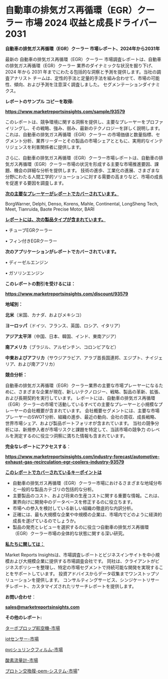 # 自動車の排気ガス再循環（EGR）クーラー 市場 2024 収益と成長ドライバー 2031

<strong>自動車の排気ガス再循環（EGR）クーラー 市場レポート、2024年から2031年</strong>

最新の 自動車の排気ガス再循環（EGR）クーラー 市場調査レポートは、自動車の排気ガス再循環（EGR）クーラー 業界のダイナミックな状況を掘り下げ、2024 年から 2031 年までにわたる包括的な洞察と予測を提供します。当社の調査アナリスト チームは、定性的手法と定量的手法を組み合わせて、市場の可能性、傾向、および予測を注意深く調査しました。 セグメンテーションダイナミクス。



<strong>レポートのサンプル コピーを取得:</strong> <a href=https://www.marketreportsinsights.com/sample/93579>

<strong><u>https://www.marketreportsinsights.com/sample/93579</u></strong></a>

このレポートは、競争環境に関する洞察を提供し、主要なプレーヤーをプロファイリングし、その戦略、強み、弱み、最新のテクノロジーを詳しく説明します。 これは、自動車の排気ガス再循環（EGR）クーラー の市場価値と数量指標、セグメント分析、業界リーダーとその製品の市場シェアとともに、実用的なインテリジェンスを利害関係者に提供します。

さらに、自動車の排気ガス再循環（EGR）クーラー市場レポートは、自動車の排気ガス再循環（EGR）クーラー市場の状況を形成する主要な市場推進要因、課題、機会の詳細な分析を提供します。 技術の進歩、工業化の進展、さまざまな分野にわたる人間工学的ソリューションに対する需要の高まりなど、市場の成長を促進する要因を調査します。



<strong><u>次の主要なプレーヤーがレポートでカバーされています。</u></strong>

BorgWarner, Delphi, Denso, Korens, Mahle, Continental, LongSheng Tech, Meet, Tianruida, Baote Precise Motor, BARI



<strong><u><b>レポートには、次の製品タイプが含まれています。</b></u></strong>

• チューブEGRクーラー

• フィン付きEGRクーラー



<strong><b>次のアプリケーションがレポートでカバーされています。</b></strong>

• ディーゼルエンジン

• ガソリンエンジン



<strong><b>このレポートの割引を受けるには：</b></strong><a href=https://www.marketreportsinsights.com/discount/93579>

<strong><u>https://www.marketreportsinsights.com/discount/93579</u></strong></a>



<strong>地域別：</strong>



<strong>北米</strong>（米国、カナダ、およびメキシコ）



<strong>ヨーロッパ</strong>（ドイツ、フランス、英国、ロシア、イタリア）



<strong>アジア太平洋</strong>（中国、日本、韓国、インド、東南アジア）



<strong>南アメリカ</strong>（ブラジル、アルゼンチン、コロンビアなど）



<strong>中東およびアフリカ</strong>（サウジアラビア、アラブ首長国連邦、エジプト、ナイジェリア、および南アフリカ）



<strong>競合分析：</strong>

自動車の排気ガス再循環（EGR）クーラー業界の主要な市場プレーヤーになるために、さまざまな企業が現在、新しいテクノロジー、戦略、製品の革新、拡張、および長期契約を実行しています。 レポートには、自動車の排気ガス再循環（EGR）クーラーの市場で活動しているすべての主要なプレーヤーと小規模なプレーヤーの会社概要が含まれています。 会社概要セグメントには、主要な市場プレーヤーのSWOT分析、組織の進歩、最近の動向、会社の買収、成長戦略、世界市場シェア、および製品ポートフォリオが含まれています。 当社の競争分析には、新規参入者が市場リスクと課題を特定して、当該市場の競争力 のレベルを測定するのに役立つ洞察に満ちた情報も含まれています。



<strong>完全なレポートにアクセスする</strong>：

<a href=https://www.marketreportsinsights.com/industry-forecast/automotive-exhaust-gas-recirculation-egr-coolers-industry-93579>

<strong><u>https://www.marketreportsinsights.com/industry-forecast/automotive-exhaust-gas-recirculation-egr-coolers-industry-93579</u></strong></a>



<strong><u><b>このレポートでカバーされているキーポイントは</b></u></strong>
<ul>
  <li>自動車の排気ガス再循環（EGR）クーラー市場におけるさまざまな地域分布と一般的な製品カテゴリの包括的な分析。</li>
  <li>主要製品のコスト、および将来の生産コストに関する重要な情報。これは、業界向けに開発中のデータベースを修正するのに役立ちます。</li>
  <li>市場への参入を検討している新しい組織の徹底的な内訳分析。</li>
  <li>正確には、最も大規模な企業や中規模の企業は、市場内でどのように経済的成長を遂げているのでしょうか。</li>
  <li>製品の発売とレビューを選択するのに役立つ自動車の排気ガス再循環（EGR）クーラー市場の全体的な状態に関する深い研究。</li>
</ul>


<strong><u><b>私たちに関しては：</b></u></strong>

Market Reports Insightsは、市場調査レポートとビジネスインサイトを中小規模および大規模企業に提供する市場調査会社です。 同社は、クライアントがビジネスポリシーを整理し、特定の市場セグメントで持続可能な開発を実現することをサポートしています。 投資アドバイスからデータ収集までワンストップソリューションを提供します。 コンサルティングサービス、シンジケートリサーチレポート、カスタマイズされたリサーチレポートを提供します。



<strong><b>お問い合わせ</b></strong>：

<a href=mailto:sales@marketreportsinsights.com>

<strong><u>sales@marketreportsinsights.com</u></strong></a>



<strong>その他のレポート:</strong>

<a href=https://www.linkedin.com/pulse/ターボプロップ航空機-市場-2023-新興市場-将来の動向と市場需要-2030-pr-news-hub-v6dgf/>ターボプロップ航空機-市場</a>

<a href=https://www.linkedin.com/pulse/iotセンサー-市場-2023-総合分析と事業成長戦略-2030-analytics-achievers-24-analysis-1jwgf/>iotセンサー-市場</a>

<a href=https://www.linkedin.com/pulse/pvcシュリンクフィルム-市場-2023-新興市場-将来の動向と市場需要-2030-pr-news-hub-kcdbf/>pvcシュリンクフィルム-市場</a>

<a href=https://www.linkedin.com/pulse/酸素流量計-市場-2030-年までの需要に焦点を当てた-2023-年調査レポート-6uavf/>酸素流量計-市場</a>

<a href=https://www.linkedin.com/pulse/プロトン交換膜-pem-システム-市場-2023-swot-分析と成長率-78e7f/>プロトン交換膜-pem-システム-市場</a>"
